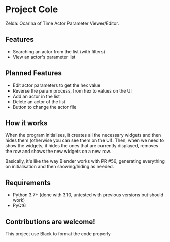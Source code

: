 # Project Cole
Zelda: Ocarina of Time Actor Parameter Viewer/Editor.

## Features
- Searching an actor from the list (with filters)
- View an actor's parameter list

## Planned Features
- Edit actor parameters to get the hex value
- Reverse the param process, from hex to values on the UI
- Add an actor in the list
- Delete an actor of the list
- Button to change the actor file

## How it works
When the program initialises, it creates all the necessary widgets and then hides them (otherwise you can see them on the UI). Then, when we need to show the widgets, it hides the ones that are currently displayed, removes the row and shows the new widgets on a new row.

Basically, it's like the way Blender works with PR #56, generating everything on initialisation and then showing/hiding as needed.

## Requirements
- Python 3.7+ (done with 3.10, untested with previous versions but should work)
- PyQt6

## Contributions are welcome!
This project use Black to format the code properly
